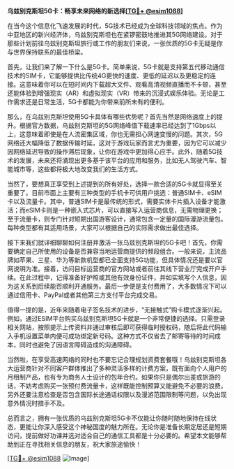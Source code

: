 **乌兹别克斯坦5G卡：畅享未来网络的新选择[[TG💪+ @esim1088](https://t.me/s/esim1088)]**

在当今这个信息化飞速发展的时代，5G技术已经成为全球科技领域的焦点。作为中亚地区的新兴经济体，乌兹别克斯坦也在紧锣密鼓地推进其5G网络建设。对于那些计划前往乌兹别克斯坦旅行或工作的朋友们来说，一张优质的5G卡无疑是你与世界保持联系的最佳桥梁。

首先，让我们来了解一下什么是5G卡。简单来说，5G卡就是支持第五代移动通信技术的SIM卡，它能够提供比传统4G更快的速度、更低的延迟以及更稳定的连接。这意味着你可以在短时间内下载超大文件、观看高清视频直播而不卡顿，甚至还能体验到增强现实（AR）和虚拟现实（VR）带来的沉浸式娱乐体验。无论是工作需求还是日常生活，5G卡都能为你带来前所未有的便利。

那么，在乌兹别克斯坦使用5G卡具体有哪些优势呢？首先当然是网络速度上的提升。根据官方数据，乌兹别克斯坦的5G网络峰值下载速率已经达到了1Gbps以上，这意味着即使是在人流密集区域，你也无需担心网速变慢的问题。其次，5G网络还大幅降低了数据传输时延，这对于游戏玩家而言尤为重要，因为它可以减少因网络延迟导致的操作滞后现象，让你在游戏中更加得心应手。此外，随着5G技术的发展，未来还将涌现出更多基于该平台的应用和服务，比如无人驾驶汽车、智能城市等，这些都将极大地改变我们的生活方式。

当然了，要想真正享受到上述提到的所有好处，选择一款合适的5G卡就显得至关重要了。目前市面上主要有三种类型的手机卡可供用户挑选：普通SIM卡、eSIM卡以及流量卡。其中，普通SIM卡是最传统的形式，需要实体卡片插入设备才能激活；而eSIM卡则是一种嵌入式芯片，可以直接写入运营商信息，无需物理更换；至于流量卡，则专门针对短期出国游客设计，通常包含一定量的国际漫游流量包。每种类型都有其适用场景，大家可以根据自己的实际需求做出最佳选择。

接下来我们就详细聊聊如何注册并激活一张乌兹别克斯坦的5G卡吧！首先，你需要确定自己所使用的设备是否兼容当地运营商提供的频段组合。一般来说，主流品牌如苹果、三星、华为等新款机型都已全面支持5G功能，但具体情况还是要以官网说明为准。接着，访问目标运营商的官方网站或者前往其线下营业厅完成开户手续。在此过程中，记得准备好护照或其他有效身份证件，并如实填写个人信息，因为这关系到后续能否顺利开通服务。最后一步便是支付费用了，大多数情况下可以通过信用卡、PayPal或者其他第三方支付平台完成交易。

值得一提的是，近年来随着电子签名技术的进步，“无接触式”购卡模式逐渐兴起。例如，通过ESIM平台购买乌兹别克斯坦5G卡就是一个非常便捷的选择。只需登录相关网站，按照提示上传资料并通过审核后即可获得临时授权码，随后将此代码输入手机设置菜单内便可成功绑定新号码。这种方式不仅省去了邮寄等待的时间成本，同时也避免了因语言障碍造成的沟通障碍。

当然啦，在享受高速网络的同时也不要忘记合理规划资费套餐哦！乌兹别克斯坦各大运营商针对不同客户群体推出了多种灵活多样的计费方案，既有面向个人用户的月租制产品，也有专为商务人士设计的包年合约。如果你只是偶尔出差或旅游的话，不妨考虑购买一张预付费流量卡，这样既能控制预算又能避免不必要的浪费。另外还要注意检查是否包含国际长途通话权限以及漫游范围限制等问题，以免出现意外情况时措手不及。

总而言之，拥有一张优质的乌兹别克斯坦5G卡不仅能让你随时随地保持在线状态，更能让你深入感受这个神秘国度的魅力所在。无论你是准备长期定居还是短期访问，提前做好功课并选对适合自己的通信工具都是十分必要的。希望本文能够帮助到正在寻找相关信息的朋友，祝大家旅途愉快！

[[TG💪+ @esim1088](https://t.me/s/esim1088) ![Image](https://i.postimg.cc/4NQfJmqS/Snipaste-2025-05-13-00-14-12.png)]